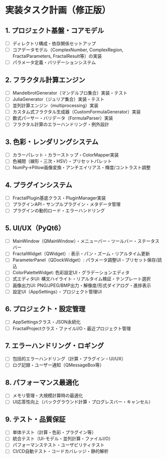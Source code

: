 # 実装タスク計画（修正版）

## 1. プロジェクト基盤・コアモデル
- [ ] ディレクトリ構成・依存関係セットアップ
- [ ] コアデータモデル（ComplexNumber, ComplexRegion, FractalParameters, FractalResult等）の実装
- [ ] パラメータ定義・バリデーションシステム

## 2. フラクタル計算エンジン
- [ ] MandelbrotGenerator（マンデルブロ集合）実装・テスト
- [ ] JuliaGenerator（ジュリア集合）実装・テスト
- [ ] 並列計算エンジン（multiprocessing）実装
- [ ] カスタム式フラクタル生成器（CustomFormulaGenerator）実装
- [ ] 数式パーサー・バリデータ（FormulaParser）実装
- [ ] フラクタル計算のエラーハンドリング・例外設計

## 3. 色彩・レンダリングシステム
- [ ] カラーパレット・カラーストップ・ColorMapper実装
- [ ] 色補間（線形・三次・HSV）・プリセットパレット
- [ ] NumPy→Pillow画像変換・アンチエイリアス・輝度/コントラスト調整

## 4. プラグインシステム
- [ ] FractalPlugin基底クラス・PluginManager実装
- [ ] プラグインAPI・サンプルプラグイン・メタデータ管理
- [ ] プラグインの動的ロード・エラーハンドリング

## 5. UI/UX（PyQt6）
- [ ] MainWindow（QMainWindow）・メニューバー・ツールバー・ステータスバー
- [ ] FractalWidget（QWidget）: 表示・パン・ズーム・リアルタイム更新
- [ ] ParameterPanel（QDockWidget）: パラメータ調整UI・プリセット保存/読込
- [ ] ColorPaletteWidget: 色彩設定UI・グラデーションエディタ
- [ ] 式エディタUI: 構文ハイライト・リアルタイム検証・テンプレート選択
- [ ] 画像出力UI: PNG/JPEG/BMP出力・解像度/形式ダイアログ・進捗表示
- [ ] 設定UI（AppSettings）・プロジェクト管理UI

## 6. プロジェクト・設定管理
- [ ] AppSettingsクラス・JSON永続化
- [ ] FractalProjectクラス・ファイルI/O・最近プロジェクト管理

## 7. エラーハンドリング・ロギング
- [ ] 包括的エラーハンドリング（計算・プラグイン・UI/UX）
- [ ] ログ記録・ユーザー通知（QMessageBox等）

## 8. パフォーマンス最適化
- [ ] メモリ管理・大規模計算時の最適化
- [ ] UI応答性向上（バックグラウンド計算・プログレスバー・キャンセル）

## 9. テスト・品質保証
- [ ] 単体テスト（計算・色彩・プラグイン等）
- [ ] 統合テスト（UI-モデル・並列計算・ファイルI/O）
- [ ] パフォーマンステスト・ユーザビリティテスト
- [ ] CI/CD自動テスト・コードカバレッジ・静的解析
